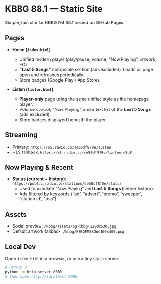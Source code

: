 # KBBG 88.1 — Static Site

Simple, fast site for KBBG FM 88.1 hosted on GitHub Pages.

## Pages
- **Home (`index.html`)**
  - Unified modern player (play/pause, volume, “Now Playing”, artwork, EQ).
  - **“Last 5 Songs”** collapsible section (ads excluded). Loads on page open and refreshes periodically.
  - Store badges (Google Play / App Store).

- **Listen (`listen.html`)**
  - **Player-only** page using the same unified style as the homepage player.
  - Volume control, “Now Playing”, and a text list of the **Last 5 Songs** (ads excluded).
  - Store badges displayed beneath the player.

## Streaming
- Primary: `https://s5.radio.co/se50df870e/listen`
- HLS fallback: `https://s5.radio.co/se50df870e/listen.m3u8`

## Now Playing & Recent
- **Status (current + history):** `https://public.radio.co/stations/se50df870e/status`  
  - Used to populate “Now Playing” and **Last 5 Songs** (server history).  
  - Ads filtered by keywords (“ad”, “advert”, “promo”, “sweeper”, “station id”, “psa”).

## Assets
- Social preview: `/kbbg/assets/og-kbbg-1200x630.jpg`
- Default artwork fallback: `/kbbg/KBBGFM88One400x400.png`

## Local Dev
Open `index.html` in a browser, or use a tiny static server:

```bash
# Python 3
python -m http.server 8080
# then open http://localhost:8080
